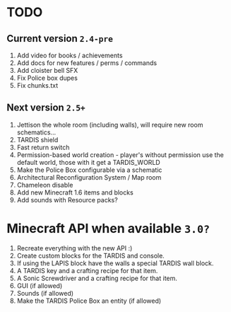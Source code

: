 # TODO

## Current version `2.4-pre`
1. Add video for books / achievements
2. Add docs for new features / perms / commands
3. Add cloister bell SFX
4. Fix Police box dupes
5. Fix chunks.txt

## Next version `2.5+`
1. Jettison the whole room (including walls), will require new room schematics...
2. TARDIS shield
3. Fast return switch
4. Permission-based world creation - player's without permission use the default world, those with it get a TARDIS_WORLD
5. Make the Police Box configurable via a schematic
6. Architectural Reconfiguration System / Map room
7. Chameleon disable
8. Add new Minecraft 1.6 items and blocks
9. Add sounds with Resource packs?

# Minecraft API when available `3.0?`
1. Recreate everything with the new API :)
2. Create custom blocks for the TARDIS and console.
3. If using the LAPIS block have the walls a special TARDIS wall block.
4. A TARDIS key and a crafting recipe for that item.
5. A Sonic Screwdriver and a crafting recipe for that item.
6. GUI (if allowed)
7. Sounds (if allowed)
8. Make the TARDIS Police Box an entity (if allowed)
